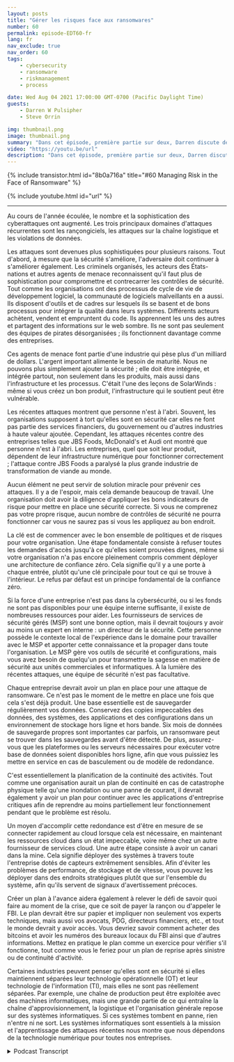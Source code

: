 ```yaml
---
layout: posts
title: "Gérer les risques face aux ransomwares"
number: 60
permalink: episode-EDT60-fr
lang: fr
nav_exclude: true
nav_order: 60
tags:
    - cybersecurity
    - ransomware
    - riskmanagement
    - process

date: Wed Aug 04 2021 17:00:00 GMT-0700 (Pacific Daylight Time)
guests:
    - Darren W Pulsipher
    - Steve Orrin

img: thumbnail.png
image: thumbnail.png
summary: "Dans cet épisode, première partie sur deux, Darren discute des tendances en matière de sécurité avec Steve Orrin, invité régulier et CTO d'Intel, Fédéral. Au cours de l'année écoulée, on a constaté une augmentation du nombre et de la sophistication des cyberattaques. Les trois domaines clés des attaques récurrentes sont les rançongiciels, les attaques de la chaîne logistique et les violations de données."
video: "https://youtu.be/url"
description: "Dans cet épisode, première partie sur deux, Darren discute des tendances en matière de sécurité avec Steve Orrin, invité régulier et CTO d'Intel, Fédéral. Au cours de l'année écoulée, on a constaté une augmentation du nombre et de la sophistication des cyberattaques. Les trois domaines clés des attaques récurrentes sont les rançongiciels, les attaques de la chaîne logistique et les violations de données."
---
```


<div>
{% include transistor.html id="8b0a716a" title="#60 Managing Risk in the Face of Ransomware" %}

{% include youtube.html id="url" %}
</div>

---

Au cours de l'année écoulée, le nombre et la sophistication des cyberattaques ont augmenté. Les trois principaux domaines d'attaques récurrentes sont les rançongiciels, les attaques sur la chaîne logistique et les violations de données.

Les attaques sont devenues plus sophistiquées pour plusieurs raisons. Tout d'abord, à mesure que la sécurité s'améliore, l'adversaire doit continuer à s'améliorer également. Les criminels organisés, les acteurs des États-nations et autres agents de menace reconnaissent qu'il faut plus de sophistication pour compromettre et contrecarrer les contrôles de sécurité. Tout comme les organisations ont des processus de cycle de vie de développement logiciel, la communauté de logiciels malveillants en a aussi. Ils disposent d'outils et de cadres sur lesquels ils se basent et de bons processus pour intégrer la qualité dans leurs systèmes. Différents acteurs achètent, vendent et empruntent du code. Ils apprennent les uns des autres et partagent des informations sur le web sombre. Ils ne sont pas seulement des équipes de pirates désorganisées ; ils fonctionnent davantage comme des entreprises.

Ces agents de menace font partie d'une industrie qui pèse plus d'un milliard de dollars. L'argent important alimente le besoin de maturité. Nous ne pouvons plus simplement ajouter la sécurité ; elle doit être intégrée, et intégrée partout, non seulement dans les produits, mais aussi dans l'infrastructure et les processus. C'était l'une des leçons de SolarWinds : même si vous créez un bon produit, l'infrastructure qui le soutient peut être vulnérable.

Les récentes attaques montrent que personne n'est à l'abri. Souvent, les organisations supposent à tort qu'elles sont en sécurité car elles ne font pas partie des services financiers, du gouvernement ou d'autres industries à haute valeur ajoutée. Cependant, les attaques récentes contre des entreprises telles que JBS Foods, McDonald's et Audi ont montré que personne n'est à l'abri. Les entreprises, quel que soit leur produit, dépendent de leur infrastructure numérique pour fonctionner correctement ; l'attaque contre JBS Foods a paralysé la plus grande industrie de transformation de viande au monde.

Aucun élément ne peut servir de solution miracle pour prévenir ces attaques. Il y a de l'espoir, mais cela demande beaucoup de travail. Une organisation doit avoir la diligence d'appliquer les bons indicateurs de risque pour mettre en place une sécurité correcte. Si vous ne comprenez pas votre propre risque, aucun nombre de contrôles de sécurité ne pourra fonctionner car vous ne saurez pas si vous les appliquez au bon endroit.

La clé est de commencer avec le bon ensemble de politiques et de risques pour votre organisation. Une étape fondamentale consiste à refuser toutes les demandes d'accès jusqu'à ce qu'elles soient prouvées dignes, même si votre organisation n'a pas encore pleinement compris comment déployer une architecture de confiance zéro. Cela signifie qu'il y a une porte à chaque entrée, plutôt qu'une clé principale pour tout ce qui se trouve à l'intérieur. Le refus par défaut est un principe fondamental de la confiance zéro.

Si la force d'une entreprise n'est pas dans la cybersécurité, ou si les fonds ne sont pas disponibles pour une équipe interne suffisante, il existe de nombreuses ressources pour aider. Les fournisseurs de services de sécurité gérés (MSP) sont une bonne option, mais il devrait toujours y avoir au moins un expert en interne : un directeur de la sécurité. Cette personne possède le contexte local de l'expérience dans le domaine pour travailler avec le MSP et apporter cette connaissance et la propager dans toute l'organisation. Le MSP gère vos outils de sécurité et configurations, mais vous avez besoin de quelqu'un pour transmettre la sagesse en matière de sécurité aux unités commerciales et informatiques. À la lumière des récentes attaques, une équipe de sécurité n'est pas facultative.

Chaque entreprise devrait avoir un plan en place pour une attaque de ransomware. Ce n'est pas le moment de le mettre en place une fois que cela s'est déjà produit. Une base essentielle est de sauvegarder régulièrement vos données. Conservez des copies impeccables des données, des systèmes, des applications et des configurations dans un environnement de stockage hors ligne et hors bande. Six mois de données de sauvegarde propres sont importantes car parfois, un ransomware peut se trouver dans les sauvegardes avant d'être détecté. De plus, assurez-vous que les plateformes ou les serveurs nécessaires pour exécuter votre base de données soient disponibles hors ligne, afin que vous puissiez les mettre en service en cas de basculement ou de modèle de redondance.

C'est essentiellement la planification de la continuité des activités. Tout comme une organisation aurait un plan de continuité en cas de catastrophe physique telle qu'une inondation ou une panne de courant, il devrait également y avoir un plan pour continuer avec les applications d'entreprise critiques afin de reprendre au moins partiellement leur fonctionnement pendant que le problème est résolu.

Un moyen d'accomplir cette redondance est d'être en mesure de se connecter rapidement au cloud lorsque cela est nécessaire, en maintenant les ressources cloud dans un état impeccable, voire même chez un autre fournisseur de services cloud. Une autre étape consiste à avoir un canari dans la mine. Cela signifie déployer des systèmes à travers toute l'entreprise dotés de capteurs extrêmement sensibles. Afin d'éviter les problèmes de performance, de stockage et de vitesse, vous pouvez les déployer dans des endroits stratégiques plutôt que sur l'ensemble du système, afin qu'ils servent de signaux d'avertissement précoces.

Créer un plan à l'avance aidera également à relever le défi de savoir quoi faire au moment de la crise, que ce soit de payer la rançon ou d'appeler le FBI. Le plan devrait être sur papier et impliquer non seulement vos experts techniques, mais aussi vos avocats, PDG, directeurs financiers, etc., et tout le monde devrait y avoir accès. Vous devriez savoir comment acheter des bitcoins et avoir les numéros des bureaux locaux du FBI ainsi que d'autres informations. Mettez en pratique le plan comme un exercice pour vérifier s'il fonctionne, tout comme vous le feriez pour un plan de reprise après sinistre ou de continuité d'activité.

Certaines industries peuvent penser qu'elles sont en sécurité si elles maintiennent séparées leur technologie opérationnelle (OT) et leur technologie de l'information (TI), mais elles ne sont pas réellement séparées. Par exemple, une chaîne de production peut être exploitée avec des machines informatiques, mais une grande partie de ce qui entraîne la chaîne d'approvisionnement, la logistique et l'organisation générale repose sur des systèmes informatiques. Si ces systèmes tombent en panne, rien n'entre ni ne sort. Les systèmes informatiques sont essentiels à la mission et l'apprentissage des attaques récentes nous montre que nous dépendons de la technologie numérique pour toutes nos entreprises.



<details>
<summary> Podcast Transcript </summary>

<p></p>

</details>
